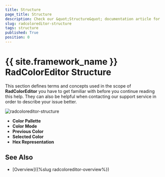 ```yaml
---
title: Structure
page_title: Structure
description: Check our &quot;Structure&quot; documentation article for the RadColorEditor {{ site.framework_name }} control.
slug: radcoloreditor-structure
tags: structure
published: True
position: 0
---
```


# {{ site.framework_name }} RadColorEditor Structure

This section defines terms and concepts used in the scope of __RadColorEditor__ you have to get familiar with before you continue reading this help. They can also be helpful when contacting our support service in order to describe your issue better.

![radcoloreditor-structure](images/radcoloreditor-structure.png)

* __Color Pallette__ 
* __Color Mode__ 
* __Previous Color__ 
* __Selected Color__ 
* __Hex Representation__

## See Also
 * [Overview]({%slug radcoloreditor-overview%})